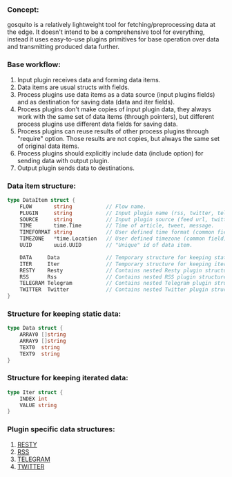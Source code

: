### Concept:

gosquito is a relatively lightweight tool for fetching/preprocessing data at the edge. It doesn't intend to be a comprehensive tool for everything, instead it uses easy-to-use plugins primitives for base operation over data and transmitting produced data further.

### Base workflow:

1. Input plugin receives data and forming data items.
2. Data items are usual structs with fields.
3. Process plugins use data items as a data source (input plugins fields) and as destination for saving data (data and iter fields).
4. Process plugins don't make copies of input plugin data, they always work with the same set of data items (through pointers), but different process plugins use different data fields for saving data.
5. Process plugins can reuse results of other process plugins through "require" option. Those results are not copies, but always the same set of original data items.
6. Process plugins should explicitly include data (include option) for sending data with output plugin.
7. Output plugin sends data to destinations.


### Data item structure:

```go
type DataItem struct {
	FLOW       string           // Flow name.
	PLUGIN     string           // Input plugin name (rss, twitter, telegram etc.).
	SOURCE     string           // Input plugin source (feed url, twitter channel, telegram chat etc.).
	TIME       time.Time        // Time of article, tweet, message.
	TIMEFORMAT string           // User defined time format (common field).
	TIMEZONE   *time.Location   // User defined timezone (common field).
	UUID       uuid.UUID        // "Unique" id of data item.

	DATA     Data               // Temporary structure for keeping static data.
	ITER     Iter               // Temporary structure for keeping iterated data.
	RESTY    Resty              // Contains nested Resty plugin structure.
	RSS      Rss                // Contains nested RSS plugin structure.
	TELEGRAM Telegram           // Contains nested Telegram plugin structure.
	TWITTER  Twitter            // Contains nested Twitter plugin structure.
}
```

### Structure for keeping static data:

```go
type Data struct {
	ARRAY0 []string
	ARRAY9 []string
	TEXT0  string
	TEXT9  string
}
```

### Structure for keeping iterated data:

```go
type Iter struct {
	INDEX int
	VALUE string
}
```

### Plugin specific data structures:

1. [RESTY](plugins/input/resty.md)    
2. [RSS](plugins/input/rss.md)  
3. [TELEGRAM](plugins/input/telegram.md)  
4. [TWITTER](plugins/input/twitter.md)  
